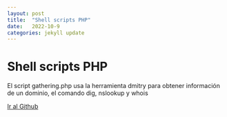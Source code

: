 ```yaml
---
layout: post
title:  "Shell scripts PHP"
date:   2022-10-9
categories: jekyll update
---
```



# Shell scripts PHP

El script gathering.php  usa la herramienta dmitry para obtener información de un dominio, el comando dig, nslookup y whois

<a href="https://github.com/TripleYei/shell_scripts_php"> Ir al Github</a>
